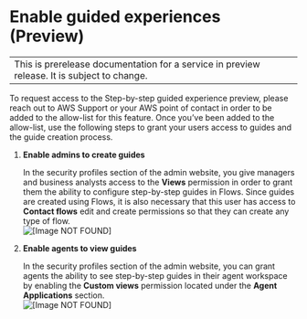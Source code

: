 # Enable guided experiences \(Preview\)<a name="enable-guided-experiences-sg"></a>


|  | 
| --- |
| This is prerelease documentation for a service in preview release\. It is subject to change\. | 

To request access to the Step\-by\-step guided experience preview, please reach out to AWS Support or your AWS point of contact in order to be added to the allow\-list for this feature\. Once you’ve been added to the allow\-list, use the following steps to grant your users access to guides and the guide creation process\.

1. **Enable admins to create guides**

   In the security profiles section of the admin website, you give managers and business analysts access to the **Views** permission in order to grant them the ability to configure step\-by\-step guides in Flows\. Since guides are created using Flows, it is also necessary that this user has access to **Contact flows** edit and create permissions so that they can create any type of flow\.  
![\[Image NOT FOUND\]](http://docs.aws.amazon.com/connect/latest/adminguide/images/sec-perms-admin-create-sq.png)

1. **Enable agents to view guides**

   In the security profiles section of the admin website, you can grant agents the ability to see step\-by\-step guides in their agent workspace by enabling the **Custom views** permission located under the **Agent Applications** section\.  
![\[Image NOT FOUND\]](http://docs.aws.amazon.com/connect/latest/adminguide/images/sec-perms-agent-view-sq.png)